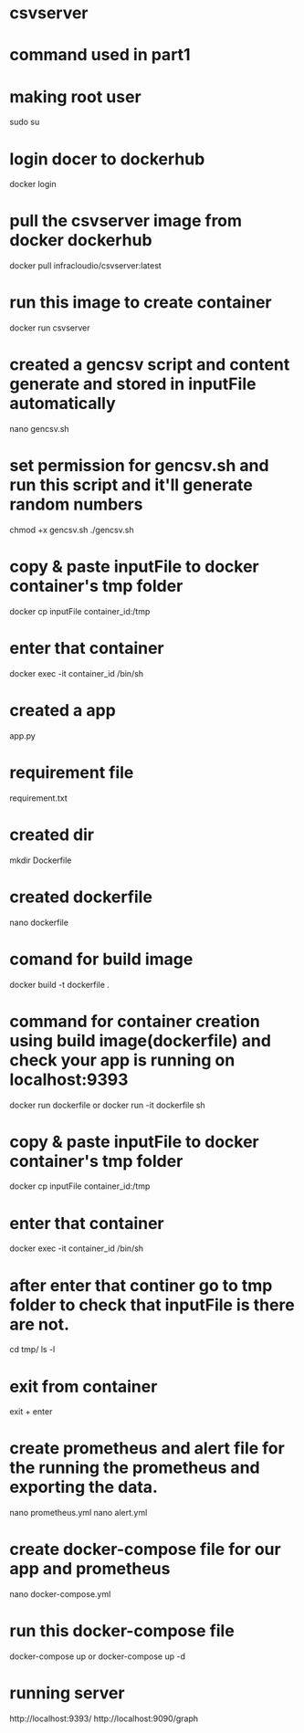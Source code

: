 # csvserver
# command used in part1

# making root user
sudo su

# login docer to dockerhub
docker login

# pull the csvserver image from docker dockerhub
docker pull infracloudio/csvserver:latest

# run this image to create container
docker run csvserver


# created a gencsv script and content generate and stored in inputFile automatically
nano gencsv.sh


# set permission for gencsv.sh and run this script and it'll generate random numbers
chmod +x gencsv.sh
./gencsv.sh

# copy & paste inputFile to docker container's tmp folder
docker cp inputFile container_id:/tmp

# enter that container
docker exec -it container_id /bin/sh

# created a app
app.py

# requirement file
requirement.txt


# created dir
mkdir Dockerfile


# created dockerfile      
nano dockerfile

# comand for build image 
docker build -t dockerfile .

# command for container creation using build image(dockerfile) and check your app is running on localhost:9393
docker run  dockerfile
or
docker run -it dockerfile sh


# copy & paste inputFile to docker container's tmp folder
docker cp inputFile container_id:/tmp

# enter that container
docker exec -it container_id /bin/sh

# after enter that continer go to tmp folder to check that inputFile is there are not.
cd tmp/
ls -l

# exit from container
exit + enter

# create prometheus and alert file for the running the prometheus and exporting the data.
nano prometheus.yml
nano alert.yml

# create docker-compose file for our app and prometheus
nano docker-compose.yml


# run this docker-compose file
docker-compose up
or
docker-compose up -d


# running server
http://localhost:9393/
http://localhost:9090/graph
